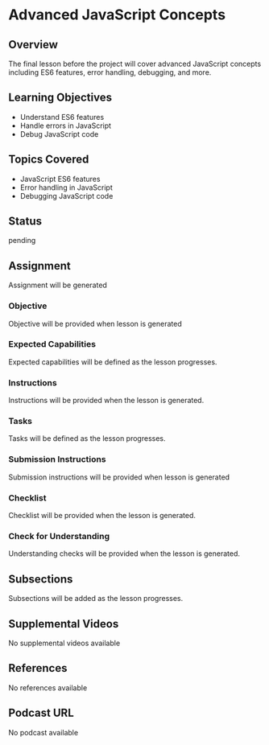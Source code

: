 # Advanced JavaScript Concepts

## Overview

The final lesson before the project will cover advanced JavaScript concepts including ES6 features, error handling, debugging, and more.

## Learning Objectives

- Understand ES6 features
- Handle errors in JavaScript
- Debug JavaScript code

## Topics Covered

- JavaScript ES6 features
- Error handling in JavaScript
- Debugging JavaScript code

## Status

pending

## Assignment

Assignment will be generated

### Objective

Objective will be provided when lesson is generated

### Expected Capabilities

Expected capabilities will be defined as the lesson progresses.

### Instructions

Instructions will be provided when the lesson is generated.

### Tasks

Tasks will be defined as the lesson progresses.

### Submission Instructions

Submission instructions will be provided when lesson is generated

### Checklist

Checklist will be provided when the lesson is generated.

### Check for Understanding

Understanding checks will be provided when the lesson is generated.

## Subsections

Subsections will be added as the lesson progresses.

## Supplemental Videos

No supplemental videos available

## References

No references available

## Podcast URL

No podcast available